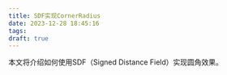 ```yaml
---
title: SDF实现CornerRadius
date: 2023-12-28 18:45:16
tags:
draft: true
---
```


本文将介绍如何使用SDF（Signed Distance Field）实现圆角效果。

<!-- 内容待补充 -->
